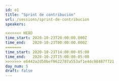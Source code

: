 ```yaml
---
id: e1
title: "Sprint de contribución"
url: /sessions/sprint-de-contribucion
speakers:

<<<<<<< HEAD
time_start: 2020-10-23T20:00:00.000Z
time_end:   2020-10-23T00:00:00.000Z
=======
time_start: 2020-10-23T14:00:00-05:00
time_end:   2020-10-23T15:00:00-05:00
>>>>>>> e6442a2d50bef9622787a553af1e4dc98487f721
day_num: 5 
draft: false
---
```

